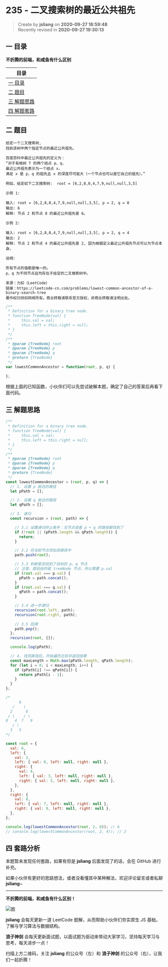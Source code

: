 235 - 二叉搜索树的最近公共祖先
===

> Create by **jsliang** on **2020-09-27 18:59:48**  
> Recently revised in **2020-09-27 19:30:13**

<!-- 目录开始 -->
## 一 目录

**不折腾的前端，和咸鱼有什么区别**

| 目录 |
| --- |
| [一 目录](#chapter-one) |
| [二 题目](#chapter-two) |
| [三 解题思路](#chapter-three) |
| [四 解题套路](#chapter-four) |
<!-- 目录结束 -->

## 二 题目



```
给定一个二叉搜索树, 
找到该树中两个指定节点的最近公共祖先。

百度百科中最近公共祖先的定义为：
“对于有根树 T 的两个结点 p、q，
最近公共祖先表示为一个结点 x，
满足 x 是 p、q 的祖先且 x 的深度尽可能大（一个节点也可以是它自己的祖先）。”

例如，给定如下二叉搜索树:  root = [6,2,8,0,4,7,9,null,null,3,5]

示例 1:

输入: root = [6,2,8,0,4,7,9,null,null,3,5], p = 2, q = 8
输出: 6 
解释: 节点 2 和节点 8 的最近公共祖先是 6。

示例 2:

输入: root = [6,2,8,0,4,7,9,null,null,3,5], p = 2, q = 4
输出: 2
解释: 节点 2 和节点 4 的最近公共祖先是 2, 因为根据定义最近公共祖先节点可以为节点本身。

说明:

所有节点的值都是唯一的。
p、q 为不同节点且均存在于给定的二叉搜索树中。

来源：力扣（LeetCode）
链接：https://leetcode-cn.com/problems/lowest-common-ancestor-of-a-binary-search-tree
著作权归领扣网络所有。商业转载请联系官方授权，非商业转载请注明出处。
```

```js
/**
 * Definition for a binary tree node.
 * function TreeNode(val) {
 *     this.val = val;
 *     this.left = this.right = null;
 * }
 */
/**
 * @param {TreeNode} root
 * @param {TreeNode} p
 * @param {TreeNode} q
 * @return {TreeNode}
 */
var lowestCommonAncestor = function(root, p, q) {
    
};
```

根据上面的已知函数，小伙伴们可以先尝试破解本题，确定了自己的答案后再看下面代码。

## 三 解题思路



```js
/**
 * Definition for a binary tree node.
 * function TreeNode(val) {
 *     this.val = val;
 *     this.left = this.right = null;
 * }
 */
/**
 * @param {TreeNode} root
 * @param {TreeNode} p
 * @param {TreeNode} q
 * @return {TreeNode}
 */
const lowestCommonAncestor = (root, p, q) => {
  // 1. 设置 p 抵达的路径
  let pPath = [];

  // 2. 设置 q 抵达的路径
  let qPath = [];

  // 3. 递归
  const recursion = (root, path) => {

    // 3.1 设置递归终止条件：无节点或者 p + q 的路径都找到了
    if (!root || (pPath.length && qPath.length)) {
      return;
    }

    // 3.2 将当前节点添加进路径中
    path.push(root);

    // 3.3 判断是否找到了目标的 p、q 节点
    // 注意，题目给的是 treeNode 节点，所以需要 p.val
    if (root.val === p.val) {
      pPath = path.concat();
    }
    if (root.val === q.val) {
      qPath = path.concat();
    }

    // 3.4 进一步递归
    recursion(root.left, path);
    recursion(root.right, path);
    
    // 3.5 回溯
    path.pop();
  };
  recursion(root, []);

  console.log(pPath);

  // 4. 找完路径后，开始遍历比较并返回结果
  const maxLength = Math.max(pPath.length, qPath.length);
  for (let i = 0; i < maxLength; i++) {
    if (pPath[i] !== qPath[i]) {
      return pPath[i - 1];
    }
  }
};

/*
      6
   /    \
  2      8
 / \    / \
0   4  7   9
   / \
  3   5
*/

const root = {
  val: 6,
  left: {
    val: 2,
    left: { val: 0, left: null, right: null },
    right: {
      val: 4,
      left: { val: 3, left: null, right: null },
      right: { val: 5, left: null, right: null },
    },
  },
  right: {
    val: 8,
    left: { val: 7, left: null, right: null },
    right: { val: 9, left: null, right: null },
  },
};

console.log(lowestCommonAncestor(root, 2, 8)); // 6
// console.log(lowestCommonAncestor(root, 2, 4)); // 2
```

## 四 套路分析



本题暂未发现任何套路，如果有但是 **jsliang** 后面发现了的话，会在 GitHub 进行补充。

如果小伙伴有更好的思路想法，或者没看懂其中某种解法，欢迎评论留言或者私聊 **jsliang**~

---

**不折腾的前端，和咸鱼有什么区别！**

![图](https://github.com/LiangJunrong/document-library/blob/master/public-repertory/img/z-index-small.png?raw=true)

**jsliang** 会每天更新一道 LeetCode 题解，从而帮助小伙伴们夯实原生 JS 基础，了解与学习算法与数据结构。

**浪子神剑** 会每天更新面试题，以面试题为驱动来带动大家学习，坚持每天学习与思考，每天进步一点！

扫描上方二维码，关注 **jsliang** 的公众号（左）和 **浪子神剑** 的公众号（右），让我们一起折腾！

